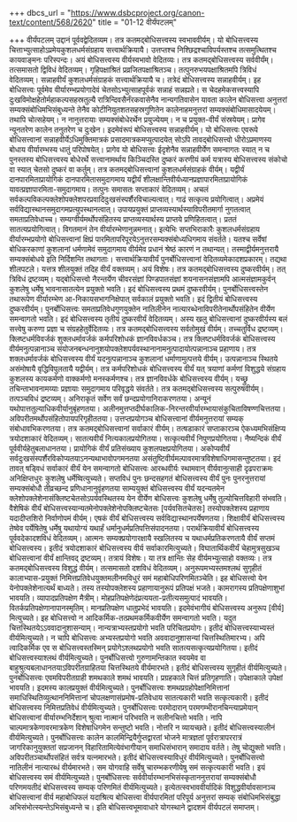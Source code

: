 +++
dbcs_url = "https://www.dsbcproject.org/canon-text/content/568/2620"
title = "01-12 वीर्यंपटलम्"

+++
वीर्यंपटलम्
उद्दानं पूर्ववद्वेदितव्यम।
तत्र कतमद्बोधिसत्त्वस्य स्वभाववीर्यम्। यो बोधिसत्त्वस्य चित्ताभ्युत्साहोऽप्रमेयकुशलधर्मसंग्रहाय सत्त्वार्थक्रियायै। उत्तप्तश्च निश्छिद्रश्चाविपर्यस्तश्च तत्समुत्थितश्च कायवाङ्मनः परिस्पन्दः। अयं बोधिसत्त्वस्य वीर्यस्वभावो वेदितव्यः।
तत्र कतमद्बोधिसत्त्वस्य सर्ववीर्यंम्। तत्समासतो द्विविधं वेदितव्यम्। गृहिपक्षाश्रितं प्रव्रजितपक्षाश्रितञ्च। तत्पुनरुभयपक्षाश्रितमपि त्रिविधं वेदितव्यम्। सन्नाहवीर्यं कुशलधर्मसंग्राहकं सत्त्वार्थक्रियायै च।
तत्रेदं बोधिसत्त्वस्य सन्नाहवीर्यम्। इह बोधिसत्त्वः पूर्वमेव वीर्यारम्भप्रयोगादेवं चेतसोऽभ्युत्साहपूर्वकं सन्नाहं सन्नह्यते। स चेदहमेकसत्त्वस्यापि दुःखविमोक्षहेतोर्महाकल्पसहस्रतुल्यै रात्रिन्दिवसैर्नंरकवासेनैव नान्यगतिवासेन यावता कालेन बोधिसत्त्वा अनुत्तरां सम्यक्संबोधिमभिसंबुध्यन्ते तेनैव कोटीनियुतशतसहस्रगुणितेन कालेनाहमनुत्तरां सम्यक्संबोधिमासादयेयम्। तथापि चोत्सहेयम्। न नानुत्तरायाः सम्यक्संबोधेरर्थेन प्रयुज्येयम्। न च प्रयुक्त-वीर्यं संस्रयेयम्। प्रागेव न्यूनतरेण कालेन तनुतरेण च दुःखेन। इदमेवंरूपं बोधिसत्त्वस्य सन्नाहवीर्यम्। यो बोधिसत्त्वः एवरूपे बोधिसत्त्वानां सन्नाहवीर्येऽधिमुक्तिमात्रकं प्रसादमात्रकमप्युत्पादयेत् सोऽपि तावद्बोधिसत्त्वो धीरोऽप्रमाणस्य बोधाय वीर्यारम्भस्य धातुं परिपोषयेत्। प्रागेव यो बोधिसत्त्वः ईदृशेनैव सन्नाहवीर्येण समन्वागतः स्यात् न च पुनस्तस्य बोधिसत्त्वस्य बोधेरर्थे सत्त्वानामर्थाय किञ्चिदस्ति दुष्करं करणीयं कर्म यत्रास्य बोधिसत्त्वस्य संकोचो वा स्यात् चेतसो दुष्करं वा कर्तुम्।
तत्र कतमद्बोधिसत्त्वानां कुशलधर्मसंग्राहकं वीर्यम्। यद्वीर्यं दानपारमिताप्रायोगिकं दानपारमितासमुदागमाय यद्वीर्यं शीलक्षान्तिवीर्यध्यानप्रज्ञापारमिताप्रायोगिकं यावत्प्रज्ञापारमिता-समुदागमाय। तत्पुनः समासतः सप्ताकारं वेदितव्यम्। अचलं सर्वकल्पविकल्पक्लेशोपक्लेशपरप्रवादिदुःखसंस्पर्शैरविचाल्यत्वात्। गाढं सत्कृत्य प्रयोगित्वात्। अप्रमेयं सर्वविद्यास्थानसमुदागमप्रत्युपस्थानत्वात्। उपायप्रयुक्तं प्राप्तव्यस्यार्थस्याविपरीतमार्गा नुगतत्वात् समताप्रतिवेधाच्च। सम्यग्वीर्यमर्थोपसंहितस्य प्राप्तव्यस्यार्थस्य प्राप्तये प्रणिहितत्वात्। प्रततं सातत्यप्रयोगित्वात्। विगतमानं तेन वीर्यारम्भेणानुन्नमनात्। इत्येभिः सप्तभिराकारैः कुशलधर्मसंग्रहाय वीर्यारम्भप्रयोगो बोधिसत्त्वानां क्षिप्रं पारमितापरिपूरयेऽनुत्तरसम्यक्संबोध्यधिगमाय संवर्तते। यतश्च सर्वेषां बोधिकरकाणां कुशलानां धर्मणामेवं समुदागमाय वीर्यमेव प्रधानं श्रेष्ठं कारणं न तथान्यत्। तस्माद्वीर्यमनुत्तरायै सम्यक्संबोधये इति निर्दिशन्ति तथागताः।
सत्त्वार्थक्रियावीर्यं पुनर्बोधिसत्त्वानां वेदितव्यमेकादशप्रकारम्। तद्यथा शीलपटले। यत्तत्र शीलयुक्तं तदिह वीर्यं वक्तव्यम्। अयं विशेषः।
तत्र कतमद्बोधिसत्त्वस्य दुष्करवीर्यम्। तत् त्रिविधं द्रष्टव्यम्। यद्बोधिसत्त्वो नैरन्तर्येण चीवरसंज्ञां पिण्डपातसंज्ञां शयनासनसंज्ञामपि आत्मसंज्ञामकुर्वन् कुशलेषु धर्मेषु भावनासातत्येन प्रयुक्तो भवति। इदं बोधिसत्त्वस्य प्रथमं दुष्करवीर्यम्। पुनर्बोधिसत्त्वस्तेन तथारूपेण वीर्यारम्भेण आ-निकायसभागनिक्षेपात् सर्वकालं प्रयुक्तो भवति। इदं द्वितीयं बोधिसत्त्वस्य दुष्करवीर्यम्। पुनर्बोधिसत्त्वः समताप्रतिवेधगुणयुक्तेन नातिलीनेन नात्यारब्धेनाविपरीतेनार्थोपसंहितेन वीर्येण समन्वागतो भवति। इदं बोधिसत्त्वस्य तृतीयं दुष्करवीर्यं वेदितव्यम्। अस्य खलु बोधिसत्त्वानां दुष्करवीर्यस्य बलं सत्त्वेषु करुणा प्रज्ञा च संग्रहहेतुर्वेदितव्यः।
तत्र कतमद्बोधिसत्त्वस्य सर्वतोमुखं वीर्यम्। तच्चतुर्विध द्रष्टव्यम्। क्लिष्टधर्मविवर्जकं शुक्लधर्मावर्जकं कर्मपरिशोधकं ज्ञानविवर्धकञ्च। तत्र क्लिष्टधर्मविवर्जकं बोधिसत्त्वस्य वीर्यमनुत्पन्नानाञ्च संयोजनबन्धनानुशयोपक्लेशपर्यवस्थानानामनुत्पादायोत्पन्नानाञ्च प्रहाणाय। तत्र शक्लधर्मावर्जकं बोधिसत्त्वस्य वीर्यं यदनुत्पन्नानाञ्च कुशलानां धर्माणामुत्पत्तये वीर्यम्। उत्पन्नानाञ्च स्थितये असंमोषायै वृद्धिविपुलतायै यद्वीर्यम्। तत्र कर्मपरिशोधकं बोधिसत्त्वस्य वीर्यं यत् त्रयाणां कर्मणां विशुद्धये संग्रहाय कुशलस्य कायकर्मणो वाक्कर्मणो मनस्कर्मणश्च। तत्र ज्ञानविवर्धके बोधिसत्त्वस्य वीर्यम्। यच्छ्रु तचिन्ताभावनामय्याः प्रज्ञायाः समुदागमाय परिवृद्धये संवर्तते।
तत्र कतमद्बोधिसत्त्वस्य सत्पुरुषवीर्यम्। तत्पञ्चविधं द्रष्टव्यम्। अनिराकृतं सर्वेण सर्वं छन्दप्रयोगानिराकरणतया। अन्यूनं यथोपात्ततुल्याधिकवीर्यानुबृंहणतया। अलीनमुत्तप्तदीर्घकालिक-निरन्तरवीर्यारम्भायासंकुचिताविषण्णचित्ततया। अविपरीतमर्थोपसंहितोपायपरिगृहीततया। उत्तप्तप्रयोगञ्च बोधिसत्त्वानां वीर्यमनुत्तरायां सम्यक् संबोधावभिकरणतया।
तत्र कतमद्बोधिसत्त्वानां सर्वाकारं वीर्यम्। तत्षडाकारं सप्ताकारञ्च ऐकध्यमभिसंक्षिप्य त्रयोदशाकारं वेदितव्यम्। सातत्यवीर्यं नित्यकालप्रयोगितया। सत्कृत्यवीर्यं निपुणप्रयोगितया। नैष्यन्दिकं वीर्यं पूर्ववीर्यहेतुबलाधानतया। प्रायोगिकं वीर्यं प्रतिसंख्याय कुशलपक्षप्रयोगितया। अकोप्यवीर्यं सर्वदुःखसंस्पर्शैरविकोप्यतयाऽनन्यथाभावोपगमनतया असंतुष्टिवीर्यमल्पावरमात्रविशेषाधिगमासन्तुष्टतया। इदं तावत् षड्‍विधं सर्वाकारं वीर्यं येन समन्वागतो बोधिसत्त्वः आरब्धवीर्यः स्थामवान् वीर्यवानुत्साही दृढपराक्रमः अनिक्षिप्तधुरः कुशलेषु धर्मेष्वित्युच्यते। सप्तविधं पुनः छन्दसहगतं बोधिसत्त्वस्य वीर्यं पुनः पुनरनुत्तरायां सम्यक्संबोधौ तीव्रच्छन्द प्रणिधानानुवृंहणतया साम्ययुक्तं बोधिसत्त्वस्य वीर्यं यदन्यतमेन क्लेशोपक्लेशेनासंक्लिष्टचेतसोऽपर्यवस्थितस्य येन वीर्येण बोधिसत्त्वः कुशलेषु धर्मेषु तुल्योचित्तविहारी संभवति। वैशेषिकं वीर्यं बोधिसत्त्वस्यान्यतमेनोपक्लेशेनोपक्लिष्टचेतसः [पर्यवसितचेतसः] तस्योपक्लेशस्य प्रहाणाय यदादीप्तशिरो निर्वाणोपमं वीर्यम्। एषकं वीर्यं बोधिसत्त्वस्य सर्वविद्यास्थानपर्येषणतया। शिक्षावीर्यं बोधिसत्त्वस्य तेष्वेव पर्येषितेषु धर्मेषु यथायोग्यं यथार्हं धर्मानुधर्मप्रतिपत्तिसंपादनतया। परार्थक्रियावीर्यं बोधिसत्त्वस्य पूर्ववदेकादशविधं वेदितव्यम्। आत्मनः सम्यक्प्रयोगारक्षायै स्खलितस्य च यथाधर्मप्रतिकरणतायै वीर्यं सप्तमं बोधिसत्त्वस्य। इतीदं त्रयोदशाकारं बोधिसत्त्वस्य वीर्य सर्वाकारमित्युच्यते।
विघातार्थिकवीर्यं चेहामुत्रसुखञ्च बोधिसत्त्वानां वीर्यं क्षान्तिवद् द्रष्टव्यम्। तत्रायं विशेषः। या तत्र क्षान्तिः सेह वीर्यमभ्युत्साहो वक्तव्यः।
तत्र कतमद्बोधिसत्त्वस्य विशुद्धं वीर्यम्। तत्समासतो दशविधं वेदितव्यम्। अनुरूपमभ्यस्तमश्लथं सुगृहीतं कालाभ्यास-प्रयुक्तं निमित्तप्रतिवेधयुक्तमलीनमविधुरं समं महाबोधिपरिणमितञ्चेति।
इह बोधिसत्त्वो येन येनोपक्लेशेनात्यर्थं बाध्यते। तस्य तस्योपक्लेशस्य प्रहाणायानुरूपं प्रतिपक्षं भजते। कामरागस्य प्रतिपक्षेणाशुभां भावयति। व्यापादप्रतिपक्षेण मैत्रीम्। मोहप्रतिपक्षेणेदंप्रत्ययता-प्रतीत्यसमुत्पादं भावयति। वितर्कप्रतिपक्षेणानापानस्मृतिम्। मानप्रतिपक्षेण धातुप्रभेदं भावयति। इदमेवंभागीयं बोधिसत्त्वस्य अनुरूप [वीर्य] मित्युच्यते।
इह बोधिसत्त्वो न आदिकर्मिक-तत्प्रथमकर्मिकवीर्येण समन्वागतो भवति। यदुत चित्तस्थितयेऽऽववादानुशासन्याम्। नान्यत्राभ्यस्तप्रयोगो भवति परिचितप्रयोगः। इतीदं बोधिसत्त्वस्याभ्यस्तं वीर्यमित्युच्यते।
न चापि बोधिसत्त्वः अभ्यस्तप्रयोगो भवति अववादानुशासन्यां चित्तस्थितिमारभ्य। अपि त्वादिकर्मिक एव स बोधिसत्त्वस्तस्मिन् प्रयोगेऽश्लथप्रयोगो भवति सातत्यसत्कृत्यप्रयोगितया। इतीदं बोधिसत्त्वस्याश्लथं वीर्यमित्युच्यते।
पुनर्बोधिसत्त्वो गुरुणामन्तिकात स्वयमेव वा बाहुश्रुत्यबलाधानतयाऽविपरीतग्राहितया चित्तस्थितये वीर्यमारभते। इतीदं बोधिसत्त्वस्य सुगृहीतं वीर्यमित्युच्यते।
पुनर्बोधिसत्त्वः एवमविपरीतग्राही शमथकाले शमथं भावयति। प्रग्रहकाले चित्तं प्रतिगृहणाति। उपेक्षाकाले उपेक्षां भावयति। इदमस्य कालप्रयुक्तं वीर्यमित्युच्यते।
पुनर्बोधिसत्त्वः शमथप्रग्रहोपेक्षानिमित्तानां समाधिस्थितिव्युत्थाननिमित्तानां चोपलक्षणासंप्रमोष-प्रतिवेधाय सातत्यकारी भवति सत्कृत्यकारी। इतीदं बोधिसत्त्वस्य निमित्तप्रतिवेधं वीर्यमित्युच्यते।
पुनर्बोधिसत्त्वः परमोदारान् परमगम्भीरानचिन्त्याप्रमेयान् बोधिसत्त्वानां वीर्यारम्भनिर्देशान् श्रुत्वा नात्मानं परिभवति न सलीनचित्तो भवति। नापि चाल्पमात्रकेणावरमात्रकेण विशेषाधिगमेन सन्तुष्टो भवति। नोत्तरि न व्यायच्छते। इतीदं बोधिसत्त्वस्यालीनं वीर्यमित्युच्यते।
पुनर्बोधिसत्त्वः कालेन कालमिन्द्रियैर्गुप्तद्वारतां भोजने मात्रज्ञतां पूर्वरात्रापररात्रं जागरिकानुयुक्ततां सप्रजानन् विहारितामित्येवंभागीयान् समाधिसंभारान् समादाय वर्तते। तेषु चोद्युक्तो भवति। अविपरीतञ्चार्थोपसंहितं सर्वत्र यत्नमारभते। इतीदं बोधिसत्त्वस्याविधुरं वीर्यमित्युच्यते।
पुनर्बोधिसत्त्वो नातिलीनं नात्यारब्धं वीर्यमारभते। सम योगवाहि सर्वेषु चारम्भकरणीयेषु समं सत्कृत्यकारी भवति। इयं बोधिसत्त्वस्य समं वीर्यमित्युच्यते।
पुनर्बोधिसत्त्वः सर्ववीर्यारम्भानभिसंस्कृताननुत्तरायां सम्यक्संबोधौ परिणमयतीदं बोधिसत्त्वस्य सम्यक् परिणमितं वीर्यमित्युच्यते।
इत्येतत्स्वभाववीर्यादिकं विशुद्धवीर्यावसानञ्च बोधिसत्त्वानां वीर्य महाबोधिफलं यदाश्रित्य बोधिसत्त्वा वीर्यपारमितां परिपूर्य अनुत्तरां सम्यक् संबोधिमभिसंबुद्धा अभिसंभोत्स्यन्तेऽभिसंबुध्यन्ते च।
इति बोधिसत्त्वभूमावाधारे योगस्थाने द्वादशमं वीर्यपटलं समाप्तम्।
